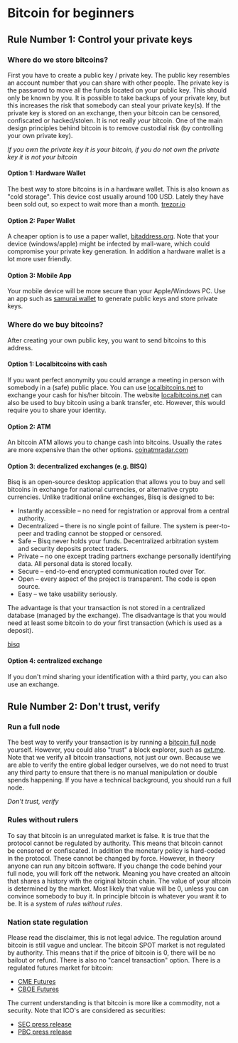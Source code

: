 # Bitcoin for beginners

## Rule Number 1: Control your private keys

### Where do we store bitcoins?
First you have to create a public key / private key. The public key resembles an account number that you can share with other people. The private key is the password to move all the funds located on your public key. This should only be known by you. It is possible to take backups of your private key, but this increases the risk that somebody can steal your private key(s). If the private key is stored on an exchange, then your bitcoin can be censored, confiscated or hacked/stolen. It is not really *your* bitcoin. One of the main design principles behind bitcoin is to remove custodial risk (by controlling your own private key).

*If you own the private key it is your bitcoin, if you do not own the private key it is not your bitcoin*

#### Option 1: Hardware Wallet
The best way to store bitcoins is in a hardware wallet. This is also known as "cold storage". This device cost usually around 100 USD. Lately they have been sold out, so expect to wait more than a month.
[trezor.io](https://trezor.io/)

#### Option 2: Paper Wallet
A cheaper option is to use a paper wallet, [bitaddress.org](https://www.bitaddress.org/). Note that your device (windows/apple) might be infected by mall-ware, which could compromise your private key generation. In addition a hardware wallet is a lot more user friendly.

#### Option 3: Mobile App
Your mobile device will be more secure than your Apple/Windows PC. Use an app such as [samurai wallet](https://samouraiwallet.com/) to generate public keys and store private keys.

### Where do we buy bitcoins?
After creating your own public key, you want to send bitcoins to this address.

#### Option 1: Localbitcoins with cash
If you want perfect anonymity you could arrange a meeting in person with somebody in a (safe) public place. You can use [localbitcoins.net](https://localbitcoins.net/) to exchange your cash for his/her bitcoin. The website [localbitcoins.net](https://localbitcoins.net/) can also be used to buy bitcoin using a bank transfer, etc. However, this would require you to share your identity.

#### Option 2: ATM
An bitcoin ATM allows you to change cash into bitcoins. Usually the rates are more expensive than the other options.
[coinatmradar.com](https://coinatmradar.com/)

#### Option 3: decentralized exchanges (e.g. BISQ)
Bisq is an open-source desktop application that allows you to buy and sell bitcoins in exchange for national currencies, or alternative crypto currencies. Unlike traditional online exchanges, Bisq is designed to be:

* Instantly accessible – no need for registration or approval from a central authority.
* Decentralized – there is no single point of failure. The system is peer-to-peer and trading cannot be stopped or censored.
* Safe – Bisq never holds your funds. Decentralized arbitration system and security deposits protect traders.
* Private – no one except trading partners exchange personally identifying data. All personal data is stored locally.
* Secure – end-to-end encrypted communication routed over Tor.
* Open – every aspect of the project is transparent. The code is open source.
* Easy – we take usability seriously.

The advantage is that your transaction is not stored in a centralized database (managed by the exchange). The disadvantage is that you would need at least some bitcoin to do your first transaction (which is used as a deposit).

[bisq](https://bisq.network/)

#### Option 4: centralized exchange
If you don't mind sharing your identification with a third party, you can also use an exchange.

## Rule Number 2: Don't trust, verify
### Run a full node
The best way to verify your transaction is by running a [bitcoin full node](https://bitcoin.org/en/download) yourself. However, you could also "trust" a block explorer, such as [oxt.me](https://oxt.me/). Note that we verify all bitcoin transactions, not just our own. Because we are able to verify the entire global ledger ourselves, we do not need to trust any third party to ensure that there is no manual manipulation or double spends happening. If you have a technical background, you should run a full node.

*Don't trust, verify*


### Rules without rulers
To say that bitcoin is an unregulated market is false. It is true that the protocol cannot be regulated by authority. This means that bitcoin cannot be censored or confiscated. In addition the monetary policy is hard-coded in the protocol. These cannot be changed by force. However, in theory anyone can run any bitcoin software. If you change the code behind your full node, you will fork off the network. Meaning you have created an altcoin that shares a history with the original bitcoin chain. The value of your altcoin is determined by the market. Most likely that value will be 0, unless you can convince somebody to buy it. In principle bitcoin is whatever you want it to be. It is a system of *rules without rules*.

### Nation state regulation
Please read the disclaimer, this is not legal advice. The regulation around bitcoin is still vague and unclear.
The bitcoin SPOT market is not regulated by authority. This means that if the price of bitcoin is 0, there will be no bailout or refund. There is also no "cancel transaction" option. There is a regulated futures market for bitcoin:

* [CME Futures](http://www.cmegroup.com/trading/bitcoin-futures.html)
* [CBOE Futures](http://www.cboe.com/delayedquote/futures-quotes)

The current understanding is that bitcoin is more like a commodity, not a security. Note that ICO's are considered as securities:

* [SEC press release](https://www.sec.gov/news/press-release/2017-131)
* [PBC press release](http://www.pbc.gov.cn/english/130721/3377816/index.html)
